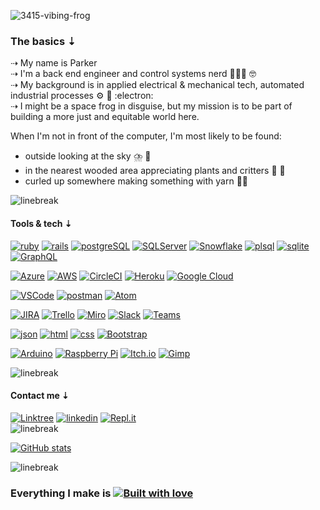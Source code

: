 
![3415-vibing-frog](https://user-images.githubusercontent.com/88950699/145322416-3fb90d8e-79ef-447b-b98e-feb55d7d2c36.gif) 
### The basics ⇣
 
⇢ My name is Parker  
⇢ I'm a back end engineer and control systems nerd 🧑🏻‍💻 🤓  
⇢ My background is in applied electrical & mechanical tech, automated industrial processes :gear: :robot: :electron:  
⇢ I might be a space frog in disguise, but my mission is to be part of building a more just and equitable world here.

When I'm not in front of the computer, I'm most likely to be found:   
- outside looking at the sky :cloud_with_lightning_and_rain: :crescent_moon:   
- in the nearest wooded area appreciating plants and critters :seedling: 🦎
- curled up somewhere making something with yarn :yarn::chopsticks:  

![linebreak](https://raw.githubusercontent.com/andreasbm/readme/master/assets/lines/aqua.png)
 
 #### Tools & tech ⇣

[![ruby](https://img.shields.io/badge/Ruby-CC342D?style=for-the-badge&logo=ruby&logoColor=white)](https://www.ruby-lang.org/en/)
[![rails](https://img.shields.io/badge/Ruby_on_Rails-CC0000?style=for-the-badge&logo=ruby-on-rails&logoColor=white)](https://rubyonrails.org/)
[![postgreSQL](https://img.shields.io/badge/PostgreSQL-316192?style=for-the-badge&logo=postgresql&logoColor=white)](https://www.postgresql.org/)
[![SQLServer](https://img.shields.io/badge/Microsoft%20SQL%20Server-CC2927?style=for-the-badge&logo=microsoft%20sql%20server&logoColor=white)](https://www.microsoft.com/en-us/sql-server/sql-server-downloads)
[![Snowflake](https://img.shields.io/badge/Snowflake-29B5E8?style=for-the-badge&logo=snowflake&logoColor=white)](https://www.snowflake.com/)
[![plsql](https://img.shields.io/badge/PLSQL-F80000?style=for-the-badge&logo=oracle&logoColor=black)](https://www.oracle.com/database/technologies/appdev/plsql.html)
[![sqlite](https://img.shields.io/badge/SQLite-07405E?style=for-the-badge&logo=sqlite&logoColor=white)](https://www.sqlite.org/index.html)
[![GraphQL](https://img.shields.io/badge/GraphQl-E10098?style=for-the-badge&logo=graphql&logoColor=white)](https://graphql.org/)

[![Azure](https://img.shields.io/badge/Azure_DevOps-0078D7?style=for-the-badge&logo=azure-devops&logoColor=white)](https://azure.microsoft.com/en-us/products/devops/)
[![AWS](https://img.shields.io/badge/Amazon_AWS-FF9900?style=for-the-badge&logo=amazonaws&logoColor=white)](https://aws.amazon.com/)
[![CircleCI](https://img.shields.io/badge/circleci-343434?style=for-the-badge&logo=circleci&logoColor=white)](https://circleci.com/)
[![Heroku](https://img.shields.io/badge/Heroku-430098?style=for-the-badge&logo=heroku&logoColor=white)](https://www.heroku.com/)
[![Google Cloud](https://img.shields.io/badge/Google_Cloud-4285F4?style=for-the-badge&logo=google-cloud&logoColor=white)](https://cloud.google.com/)

[![VSCode](https://img.shields.io/badge/Visual_Studio_Code-0078D4?style=for-the-badge&logo=visual%20studio%20code&logoColor=white)](https://code.visualstudio.com/)
[![postman](https://img.shields.io/badge/Postman-FF6C37?style=for-the-badge&logo=Postman&logoColor=white)](https://www.postman.com/)
[![Atom](https://img.shields.io/badge/Atom-%2366595C.svg?style=for-the-badge&logo=atom&logoColor=white)](https://atom.io/)

[![JIRA](https://img.shields.io/badge/Jira-0052CC?style=for-the-badge&logo=Jira&logoColor=white)](https://www.atlassian.com/software/jira)
[![Trello](https://img.shields.io/badge/Trello-%23026AA7.svg?style=for-the-badge&logo=Trello&logoColor=white)](https://trello.com/parkerlockhart)
[![Miro](	https://img.shields.io/badge/Miro-050038?style=for-the-badge&logo=Miro&logoColor=white)](https://miro.com/)
[![Slack](https://img.shields.io/badge/Slack-4A154B?style=for-the-badge&logo=slack&logoColor=white)](https://slack.com/)
[![Teams](https://img.shields.io/badge/Microsoft_Teams-6264A7?style=for-the-badge&logo=microsoft-teams&logoColor=white)](https://www.microsoft.com/en-us/microsoft-teams/group-chat-software)

[![json](https://img.shields.io/badge/json-5E5C5C?style=for-the-badge&logo=json&logoColor=white)](https://json.org)
[![html](https://img.shields.io/badge/HTML5-E34F26?style=for-the-badge&logo=html5&logoColor=white)](https://html.spec.whatwg.org/)
[![css](https://img.shields.io/badge/CSS3-1572B6?style=for-the-badge&logo=css3&logoColor=white)](https://www.w3.org/Style/CSS/Overview.en.html)
[![Bootstrap](https://img.shields.io/badge/Bootstrap-563D7C?style=for-the-badge&logo=bootstrap&logoColor=white)](https://getbootstrap.com/)

[![Arduino](https://img.shields.io/badge/-Arduino-00979D?style=for-the-badge&logo=Arduino&logoColor=white)](https://www.arduino.cc/)
[![Raspberry Pi](https://img.shields.io/badge/-RaspberryPi-C51A4A?style=for-the-badge&logo=Raspberry-Pi)](https://www.raspberrypi.org/)
[![Itch.io](https://img.shields.io/badge/Itch.io-FA5C5C?style=for-the-badge&logo=itchdotio&logoColor=white)](https://itch.io/)
[![Gimp](https://img.shields.io/badge/gimp-5C5543?style=for-the-badge&logo=gimp&logoColor=white)](https://www.gimp.org/)

![linebreak](https://raw.githubusercontent.com/andreasbm/readme/master/assets/lines/aqua.png)
 
#### Contact me ⇣
[![Linktree](https://img.shields.io/badge/linktree-1de9b6?style=for-the-badge&logo=linktree&logoColor=white)](https://linktr.ee/parkerlockhart)
[![linkedin](https://img.shields.io/badge/LinkedIn-0077B5?style=for-the-badge&logo=linkedin&logoColor=white)](https://www.linkedin.com/in/parker-lockhart/)
[![Repl.it](https://img.shields.io/badge/Repl.it-%230D101E.svg?style=for-the-badge&logo=replit&logoColor=white)](https://replit.com/@ParkerLockhart)  
![linebreak](https://raw.githubusercontent.com/andreasbm/readme/master/assets/lines/aqua.png)

[![GitHub stats](https://github-readme-stats.vercel.app/api?username=ParkerLockhart&show_icons=true&theme=tokyonight)](https://github.com/anuraghazra/github-readme-stats)  

![linebreak](https://raw.githubusercontent.com/andreasbm/readme/master/assets/lines/aqua.png)
 

### Everything I make is [![Built with love](http://ForTheBadge.com/images/badges/built-with-love.svg)](https://youtu.be/Ea71rKBOUwE)
